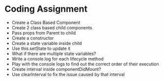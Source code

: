 # Coding Assignment

- Create a Class Based Component
- Create 2 class based child components
- Pass props from Parent to child
- Create a constructor
- Create a state variable inside child
- Use this.setState to update it
- What if there are multiple state variables?
- Write a console.log for each lifecycle method
- Play with the console logs to find out the correct order of their execution
- Create interval inside componentDidMount?
- Use clearInterval to fix the issue caused by that interval
